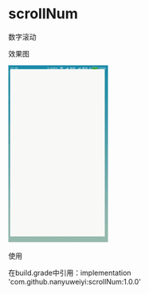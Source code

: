 # scrollNum
数字滚动

效果图

![image](./help.gif)

使用

在build.grade中引用：implementation 'com.github.nanyuweiyi:scrollNum:1.0.0'


